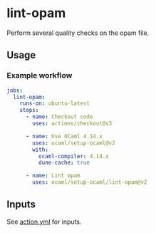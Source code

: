 # lint-opam

Perform several quality checks on the opam file.

## Usage

### Example workflow

```yml
jobs:
  lint-opam:
    runs-on: ubuntu-latest
    steps:
      - name: Checkout code
        uses: actions/checkout@v3

      - name: Use OCaml 4.14.x
        uses: ocaml/setup-ocaml@v2
        with:
          ocaml-compiler: 4.14.x
          dune-cache: true

      - name: Lint opam
        uses: ocaml/setup-ocaml/lint-opam@v2
```

## Inputs

See [action.yml](./action.yml) for inputs.
